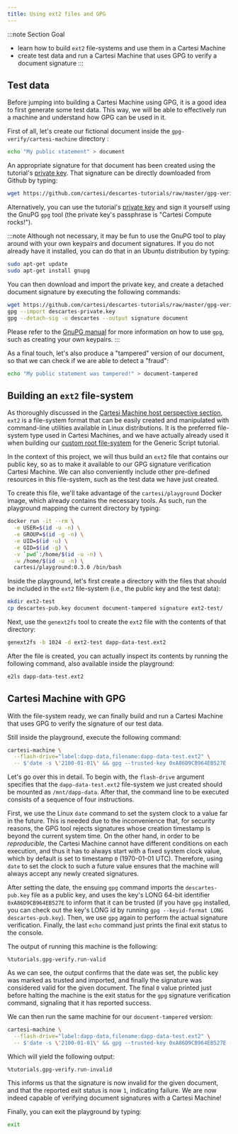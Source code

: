 ```yaml
---
title: Using ext2 files and GPG
---
```


:::note Section Goal
- learn how to build `ext2` file-systems and use them in a Cartesi Machine
- create test data and run a Cartesi Machine that uses GPG to verify a document signature
:::


## Test data

Before jumping into building a Cartesi Machine using GPG, it is a good idea to first generate some test data. This way, we will be able to effectively run a machine and understand how GPG can be used in it.

First of all, let's create our fictional document inside the `gpg-verify/cartesi-machine` directory :

```bash
echo "My public statement" > document
```

An appropriate signature for that document has been created using the tutorial's [private key](https://github.com/cartesi/descartes-tutorials/raw/master/gpg-verify/cartesi-machine/descartes-private.key). That signature can be directly downloaded from Github by typing:

```bash
wget https://github.com/cartesi/descartes-tutorials/raw/master/gpg-verify/cartesi-machine/signature
```

Alternatively, you can use the tutorial's [private key](https://github.com/cartesi/descartes-tutorials/raw/master/gpg-verify/cartesi-machine/descartes-private.key) and sign it yourself using the GnuPG `gpg` tool (the private key's passphrase is "Cartesi Compute rocks!").

:::note
Although not necessary, it may be fun to use the GnuPG tool to play around with your own keypairs and document signatures. If you do not already have it installed, you can do that in an Ubuntu distribution by typing:

```bash
sudo apt-get update
sudo apt-get install gnupg
```

You can then download and import the private key, and create a detached document signature by executing the following commands:

```bash
wget https://github.com/cartesi/descartes-tutorials/raw/master/gpg-verify/cartesi-machine/descartes-private.key
gpg --import descartes-private.key
gpg --detach-sig -u descartes --output signature document
```

Please refer to the [GnuPG manual](https://www.gnupg.org/gph/en/manual.html) for more information on how to use `gpg`, such as creating your own keypairs.
:::

As a final touch, let's also produce a "tampered" version of our document, so that we can check if we are able to detect a "fraud":

```bash
echo "My public statement was tampered!" > document-tampered
```

## Building an `ext2` file-system

As thoroughly discussed in the [Cartesi Machine host perspective section](/machine/host/cmdline/#flash-drives), `ext2` is a file-system format that can be easily created and manipulated with command-line utilities available in Linux distributions. It is the preferred file-system type used in Cartesi Machines, and we have actually already used it when building our [custom root file-system](../generic-script/custom-rootfs) for the Generic Script tutorial.

In the context of this project, we will thus build an `ext2` file that contains our public key, so as to make it available to our GPG signature verification Cartesi Machine. We can also conveniently include other pre-defined resources in this file-system, such as the test data we have just created.

To create this file, we'll take advantage of the `cartesi/playground` Docker image, which already contains the necessary tools. As such, run the playground mapping the current directory by typing:

```bash
docker run -it --rm \
  -e USER=$(id -u -n) \
  -e GROUP=$(id -g -n) \
  -e UID=$(id -u) \
  -e GID=$(id -g) \
  -v `pwd`:/home/$(id -u -n) \
  -w /home/$(id -u -n) \
  cartesi/playground:0.3.0 /bin/bash
```

Inside the playground, let's first create a directory with the files that should be included in the `ext2` file-system (i.e., the public key and the test data):

```bash
mkdir ext2-test
cp descartes-pub.key document document-tampered signature ext2-test/
```

Next, use the `genext2fs` tool to create the `ext2` file with the contents of that directory:

```bash
genext2fs -b 1024 -d ext2-test dapp-data-test.ext2
```

After the file is created, you can actually inspect its contents by running the following command, also available inside the playground:

```bash
e2ls dapp-data-test.ext2
```

## Cartesi Machine with GPG

With the file-system ready, we can finally build and run a Cartesi Machine that uses GPG to verify the signature of our test data.

Still inside the playground, execute the following command:

```bash
cartesi-machine \
  --flash-drive="label:dapp-data,filename:dapp-data-test.ext2" \
  -- $'date -s \'2100-01-01\' && gpg --trusted-key 0xA86D9CB964EB527E --import /mnt/dapp-data/descartes-pub.key && gpg --verify /mnt/dapp-data/signature /mnt/dapp-data/document ; echo $?'
```

Let's go over this in detail. To begin with, the `flash-drive` argument specifies that the `dapp-data-test.ext2` file-system we just created should be mounted as `/mnt/dapp-data`. After that, the command line to be executed consists of a sequence of four instructions.

First, we use the Linux `date` command to set the system clock to a value far in the future. This is needed due to the inconvenience that, for security reasons, the GPG tool rejects signatures whose creation timestamp is beyond the current system time. On the other hand, in order to be *reproducible*, the Cartesi Machine cannot have different conditions on each execution, and thus it has to always start with a fixed system clock value, which by default is set to timestamp `0` (1970-01-01 UTC). Therefore, using `date` to set the clock to such a future value ensures that the machine will always accept any newly created signatures.

After setting the date, the ensuing `gpg` command imports the `descartes-pub.key` file as a public key, and uses the key's LONG 64-bit identifier `0xA86D9CB964EB527E` to inform that it can be trusted (if you have `gpg` installed, you can check out the key's LONG id by running `gpg --keyid-format LONG descartes-pub.key`). Then, we use `gpg` again to perform the actual signature verification. Finally, the last `echo` command just prints the final exit status to the console.

The output of running this machine is the following:

```
%tutorials.gpg-verify.run-valid
```

As we can see, the output confirms that the date was set, the public key was marked as trusted and imported, and finally the signature was considered valid for the given document. The final `0` value printed just before halting the machine is the exit status for the `gpg` signature verification command, signaling that it has reported success.

We can then run the same machine for our `document-tampered` version:

```bash
cartesi-machine \
  --flash-drive="label:dapp-data,filename:dapp-data-test.ext2" \
  -- $'date -s \'2100-01-01\' && gpg --trusted-key 0xA86D9CB964EB527E --import /mnt/dapp-data/descartes-pub.key && gpg --verify /mnt/dapp-data/signature /mnt/dapp-data/document-tampered ; echo $?'
```

Which will yield the following output:

```
%tutorials.gpg-verify.run-invalid
```

This informs us that the signature is now invalid for the given document, and that the reported exit status is now `1`, indicating failure. We are now indeed capable of verifying document signatures with a Cartesi Machine!

Finally, you can exit the playground by typing:

```bash
exit
```
